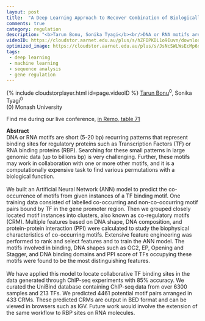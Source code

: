 ```yaml
---
layout: post
title:  "A Deep Learning Approach to Recover Combination of Biologically Significant Motifs"
comments: true
category: regulation
description: "<b>Tarun Bonu, Sonika Tyagi</b><br/>DNA or RNA motifs are short (5-20 bp) recurring pa..."
videoID: https://cloudstor.aarnet.edu.au/plus/s/hZFIPKDL1o9Iuvn/download
optimized_image: https://cloudstor.aarnet.edu.au/plus/s/JsNcSWLWsEcMp6x/download
tags:
 - deep learning
 - machine learning
 - sequence analysis
 - gene regulation
---
```

{% include cloudstorplayer.html id=page.videoID %}
<u>Tarun Bonu</u><sup>0</sup>, Sonika Tyagi<sup>0</sup><br/>
\(0\) Monash University

Find me during our live conference, [in Remo, table 71](https://remo.co)

<b>Abstract</b><br/>
DNA or RNA motifs are short \(5-20 bp\) recurring patterns that represent binding sites for regulatory proteins such as Transcription Factors \(TF\) or RNA binding proteins \(RBP\). Searching for these small patterns in large genomic data \(up to billions bp\) is very challenging. Further, these motifs may work in collaboration with one or more other motifs, and it is a computationally expensive task to find various permutations with a biological function. <br/><br/>We built an Artificial Neural Network \(ANN\) model to predict the co-occurrence of motifs from given instances of a TF binding motif. One training data consisted of labelled co-occurring and non-co-occurring motif pairs bound by TF in the gene promoter region. Then we grouped closely located motif instances into clusters, also known as co-regulatory motifs \(CRM\). Multiple features based on DNA shape, DNA composition, and protein-protein interaction \(PPI\) were calculated to study the biophysical characteristics of co-occurring motifs. Extensive feature engineering was performed to rank and select features and to train the ANN model. The motifs involved in binding, DNA shapes such as OC2, EP, Opening and Stagger, and DNA binding domains and PPI score of TFs occupying these motifs were found to be the most distinguishing features. <br/><br/>We have applied this model to locate collaborative TF binding sites in the data generated through ChIP-seq experiments with 85% accuracy. We curated the UniBind database containing ChIP-seq data from over 6300 samples and  213 TFs. We predicted 4461 potential motif pairs arranged in 433 CRMs. These predicted CRMs are output in BED format and can be viewed in browsers such as IGV. Future work would involve the extension of the same workflow to RBP sites on RNA molecules.
